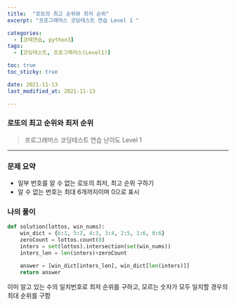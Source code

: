 ```yaml
---
title:  "로또의 최고 순위와 최저 순위"
excerpt: "프로그래머스 코딩테스트 연습 Level 1 "

categories:
  - [코테연습, python3]
tags:
  - [코딩테스트, 프로그래머스(Level1)]

toc: true
toc_sticky: true

date: 2021-11-13
last_modified_at: 2021-11-13

---
```


### 로또의 최고 순위와 최저 순위
> 프로그래머스 코딩테스트 연습
> 난이도 Level 1

***

### 문제 요약
* 일부 번호를 알 수 없는 로또의 최저, 최고 순위 구하기
* 알 수 없는 번호는 최대 6개까지이며 0으로 표시

### 나의 풀이

```python
def solution(lottos, win_nums):
    win_dict = {6:1, 5:2, 4:3, 3:4, 2:5, 1:6, 0:6}
    zeroCount = lottos.count(0)
    inters = set(lottos).intersection(set(win_nums))
    inters_len = len(inters)+zeroCount

    answer = [win_dict[inters_len], win_dict[len(inters)]]
    return answer
```
이미 알고 있는 수의 일치번호로 최저 순위를 구하고, 모르는 숫자가 모두 일치할 경우의 최대 순위를 구함

